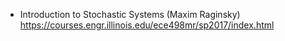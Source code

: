 - Introduction to Stochastic Systems (Maxim Raginsky) https://courses.engr.illinois.edu/ece498mr/sp2017/index.html
